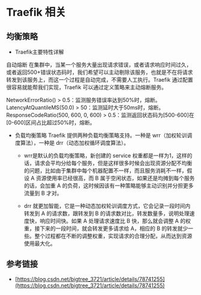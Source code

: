 # Traefik 相关

## 均衡策略
+ Traefik主要特性详解

自动熔断
在集群中，当某一个服务大量出现请求错误，或者请求响应时间过久，或者返回500+错误状态码时，我们希望可以主动剔除该服务，也就是不在将请求转发到该服务上，而这一个过程是自动完成，不需要人工执行。Traefik 通过配置很容易就能帮我们实现，Traefik 可以通过定义策略来主动熔断服务。

NetworkErrorRatio() > 0.5：监测服务错误率达到50%时，熔断。
LatencyAtQuantileMS(50.0) > 50：监测延时大于50ms时，熔断。
ResponseCodeRatio(500, 600, 0, 600) > 0.5：监测返回状态码为[500-600]在[0-600]区间占比超过50%时，熔断。

+ 负载均衡策略
Traefik 提供两种负载均衡策略支持。一种是 wrr（加权轮训调度算法），一种是 drr（动态加权循环调度算法）。

    + wrr是默认的负载均衡策略，新创建的 service 权重都是一样为1，这样的话，请求会平均分给每个服务，但是这样很多时候会出现资源分配不均衡的问题，比如由于集群中每个机器配置不一样，而且服务消耗不一样，假设 A 资源使用率已经很高，而 B 属于空闲状态，如果还是均摊到每个服务的话，会加重 A 的负荷，这时候因该有一种策略能够主动识别并分担更多流量到 B 才对。

    + drr 就更加智能，它是一种动态加权轮训调度方式，它会记录一段时间内转发到 A 的请求数，跟转发到 B 的请求数对比，转发数量多，说明处理速度快，响应时间快。如果 A 处理请求速度比 B 快，那么就会调整 A 的权重，接下来的一段时间，就会转发更多请求给 A，相应的 B 的转发就少一些。整个过程都在不断的调整权重，实现请求的合理分配，从而达到资源使用最大化。

## 参考链接
+ [https://blog.csdn.net/bigtree_3721/article/details/78741255](https://blog.csdn.net/bigtree_3721/article/details/78741255)